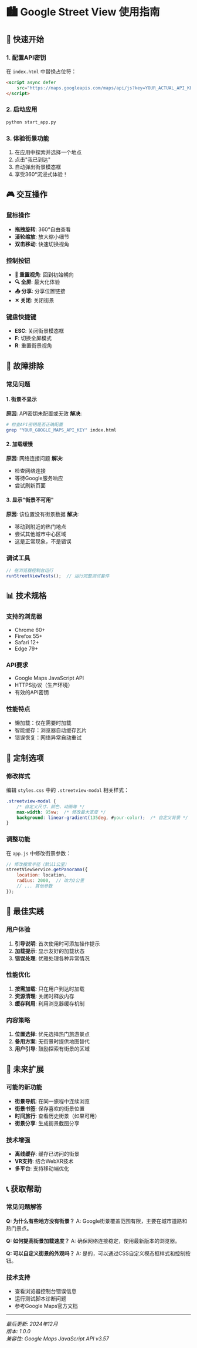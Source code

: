 # 🏙️ Google Street View 使用指南

## 🚀 快速开始

### 1. 配置API密钥
在 `index.html` 中替换占位符：
```html
<script async defer
    src="https://maps.googleapis.com/maps/api/js?key=YOUR_ACTUAL_API_KEY&callback=initGoogleMaps&v=weekly&libraries=geometry">
</script>
```

### 2. 启动应用
```bash
python start_app.py
```

### 3. 体验街景功能
1. 在应用中探索并选择一个地点
2. 点击"我已到达"
3. 自动弹出街景模态框
4. 享受360°沉浸式体验！

## 🎮 交互操作

### 鼠标操作
- **拖拽旋转**: 360°自由查看
- **滚轮缩放**: 放大缩小细节
- **双击移动**: 快速切换视角

### 控制按钮
- **🧭 重置视角**: 回到初始朝向
- **🔍 全屏**: 最大化体验
- **📤 分享**: 分享位置链接
- **✕ 关闭**: 关闭街景

### 键盘快捷键
- **ESC**: 关闭街景模态框
- **F**: 切换全屏模式
- **R**: 重置街景视角

## 🔧 故障排除

### 常见问题

#### 1. 街景不显示
**原因**: API密钥未配置或无效
**解决**:
```bash
# 检查API密钥是否正确配置
grep "YOUR_GOOGLE_MAPS_API_KEY" index.html
```

#### 2. 加载缓慢
**原因**: 网络连接问题
**解决**:
- 检查网络连接
- 等待Google服务响应
- 尝试刷新页面

#### 3. 显示"街景不可用"
**原因**: 该位置没有街景数据
**解决**:
- 移动到附近的热门地点
- 尝试其他城市中心区域
- 这是正常现象，不是错误

### 调试工具
```javascript
// 在浏览器控制台运行
runStreetViewTests();  // 运行完整测试套件
```

## 📊 技术规格

### 支持的浏览器
- Chrome 60+
- Firefox 55+
- Safari 12+
- Edge 79+

### API要求
- Google Maps JavaScript API
- HTTPS协议（生产环境）
- 有效的API密钥

### 性能特点
- 懒加载：仅在需要时加载
- 智能缓存：浏览器自动缓存瓦片
- 错误恢复：网络异常自动重试

## 🎨 定制选项

### 修改样式
编辑 `styles.css` 中的 `.streetview-modal` 相关样式：
```css
.streetview-modal {
    /* 自定义尺寸、颜色、动画等 */
    max-width: 95vw;  /* 修改最大宽度 */
    background: linear-gradient(135deg, #your-color);  /* 自定义背景 */
}
```

### 调整功能
在 `app.js` 中修改街景参数：
```javascript
// 修改搜索半径（默认1公里）
streetViewService.getPanorama({
    location: location,
    radius: 2000,  // 改为2公里
    // ... 其他参数
});
```

## 🌟 最佳实践

### 用户体验
1. **引导说明**: 首次使用时可添加操作提示
2. **加载提示**: 显示友好的加载状态
3. **错误处理**: 优雅处理各种异常情况

### 性能优化
1. **按需加载**: 只在用户到达时加载
2. **资源清理**: 关闭时释放内存
3. **缓存利用**: 利用浏览器缓存机制

### 内容策略
1. **位置选择**: 优先选择热门旅游景点
2. **备用方案**: 无街景时提供地图替代
3. **用户引导**: 鼓励探索有街景的区域

## 🔄 未来扩展

### 可能的新功能
- **街景导航**: 在同一旅程中连续浏览
- **街景书签**: 保存喜欢的街景位置
- **时间旅行**: 查看历史街景（如果可用）
- **街景分享**: 生成街景截图分享

### 技术增强
- **离线缓存**: 缓存已访问的街景
- **VR支持**: 结合WebXR技术
- **多平台**: 支持移动端优化

## 📞 获取帮助

### 常见问题解答
**Q: 为什么有些地方没有街景？**
A: Google街景覆盖范围有限，主要在城市道路和热门景点。

**Q: 如何提高街景加载速度？**
A: 确保网络连接稳定，使用最新版本的浏览器。

**Q: 可以自定义街景的外观吗？**
A: 是的，可以通过CSS自定义模态框样式和控制按钮。

### 技术支持
- 查看浏览器控制台错误信息
- 运行测试脚本诊断问题
- 参考Google Maps官方文档

---

*最后更新: 2024年12月*  
*版本: 1.0.0*  
*兼容性: Google Maps JavaScript API v3.57*
